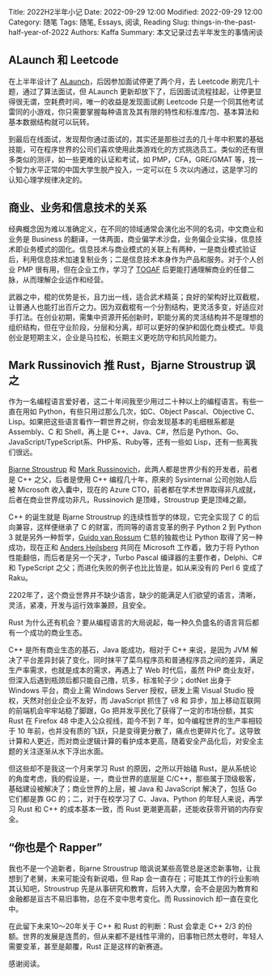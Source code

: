 Title: 2022H2半年小记
Date: 2022-09-29 12:00
Modified: 2022-09-29 12:00
Category: 随笔
Tags: 随笔, Essays, 阅读, Reading
Slug: things-in-the-past-half-year-of-2022
Authors: Kaffa
Summary: 本文记录过去半年发生的事情闲谈

## ALaunch 和 Leetcode

在上半年设计了 [ALaunch][1]，后因参加面试停更了两个月，去 Leetcode 刷完几十题，通过了算法面试，但 ALaunch 更新却放下了，后因面试流程挂起，让停更显得很无谓，空耗费时间，唯一的收益是发现面试刷 Leetcode 只是一个同其他考试雷同的小游戏，你只需要掌握每种语言及其有限的特性和标准库/包、基本算法和基本数据结构就可以玩转。

到最后在线面试，发现帮你通过面试的，其实还是那些过去的几十年中积累的基础技能，可在程序世界的公司们喜欢使用此类游戏化的方式挑选员工。类似的还有很多类似的测评，如一些更难的认证和考试，如 PMP，CFA，GRE/GMAT 等，找一个智力水平正常的中国大学生脱产投入，一定可以在 5 次以内通过，这是学习的认知心理学规律决定的。


## 商业、业务和信息技术的关系

经典概念因为难以准确定义，在不同的领域通常会演化出不同的名词，中文商业和业务是 Business 的翻译，一体两面，商业偏学术沙盘，业务偏企业实操，信息技术即业务模式的固化。信息技术与商业模式的关联上有两种，一是商业模式验证后，利用信息技术加速复制业务；二是信息技术本身作为产品和服务。对于个人创业 PMP 很有用，但在企业工作，学习了 [TOGAF][7] 后更能打通理解商业的任督二脉，从而理解企业运作和经营。

武器之中，棍的优势是长，且力出一线，适合武术精英；良好的架构好比双截棍，让普通人也能打出百斤之力。因为双截棍有一个分割结构，更灵活多变，好适应对手打法。在创业初期，需集中资源开拓创新时，职能分离的灵活结构并不是理想的组织结构，但在守业阶段，分层和分离，却可以更好的保护和固化商业模式。毕竟创业是短期主义，企业是马拉松，长期主义更吃防守和抗风险能力。


## Mark Russinovich 推 Rust，Bjarne Stroustrup 讽之

作为一名编程语言爱好者，这二十年间我至少用过二十种以上的编程语言。有些一直在用如 Python，有些只用过那么几次，如C、Object Pascal、Objective C、Lisp。如果把这些语言看作一颗世界之树，你会发现基本的毛细根系都是Assembly、C 和 Shell，再上是 C++、Java、C#，然后是 Python、Go、JavaScript/TypeScript系、PHP系、Ruby等，还有一些如 Lisp，还有一些离我们很远。

[Bjarne Stroustrup][2] 和 [Mark Russinovich][3]，此两人都是世界少有的开发者，前者是 C++ 之父，后者是使用 C++ 编程几十年，原来的 Sysinternal 公司创始人后被 Microsoft 收入囊中，现在的 Azure CTO，前者都在学术世界取得非凡成就，后者在商业世界成功非凡，Russinovich 是顶峰，Stroustrup 更是顶峰之巅。

C++ 的诞生就是 Bjarne Stroustrup 的连续性哲学的体现，它完全实现了 C 的后向兼容，这样便继承了 C 的财富，而同等的语言变革的例子 Python 2 到 Python 3 就是另外一种哲学，[Guido van Rossum][5] 仁慈的独裁也让 Python 取得了另一种成功，现在正和 [Anders Hejlsberg][6] 共同在 Microsoft 工作着，致力于将 Python 性能翻倍，而后者是另一个天才，Turbo Pascal 编译器的主要作者，Delphi、C# 和 TypeScript 之父；而进化失败的例子也比比皆是，如从来没有的 Perl 6 变成了 Raku。

2202年了，这个商业世界并不缺少语言，缺少的能满足人们欲望的语言，清晰，灵活，紧凑，开发与运行效率兼顾，且安全。

Rust 为什么还有机会？要从编程语言的大局说起，每一种久负盛名的语言背后都有一个成功的商业生态。

C++ 是所有商业生态的基石，Java 能成功，相对于 C++ 来说，是因为 JVM 解决了平台差异封装了变化，同时抹平了菜鸟程序员和普通程序员之间的差异，满足生产率需求，也就是成本的需求，再遇上了 Web 时代后，虽然 PHP 商业友好，但深入后遇到瓶颈后都只能自己撸，坑多，标准轮子少；dotNet 出身于 Windows 平台，商业上需 Windows Server 授权，研发上需 Visual Studio 授权，天然对创业企业不友好，而 JavaScript 抓住了 v8 和 异步，加上移动互联网的前端机会牢牢站稳了脚跟，Go 把并发平民化了获得了一定的市场份额，其实 Rust 在 Firefox 48 中走入公众视线，距今不到 7 年，如今编程世界的生产率相较于 10 年前，也并没有质的飞跃，只是变得更分散了，痛点也更碎片化了。这导致计算和人更近，而对商业逻辑计算的看护成本更高，随着安全产品化后，对安全主题的关注逐渐从水下浮出水面。

但这些却不是我这一个月来学习 Rust 的原因，之所以开始磕 Rust，是从系统论的角度考虑，我的假设是，一，商业世界的底层是 C/C++，那些属于顶级极客，基础建设被解决了；商业世界的上层，被 Java 和 JavaScript 解决了，包括 Go 它们都是靠 GC 的；二，对于在校学习了 C、Java、Python 的年轻人来说，再学习 Rust 和 C++ 的成本基本一致，而 Rust 更潮更高薪，还能收获零开销的内存安全。

## “你也是个 Rapper”

我也不是一个追新者，Bjarne Stroustrup 暗讽说某些高管总是迷恋新事物，让我想到了老舅，未来可能没有新说唱，但 Rap 会一直存在；可能其工作的行业影响其认知吧，Stroustrup 先是从事研究和教育，后转入大摩，会不会是因为教育和金融都是亘古不易旧事物，总在不变中思考变化。而 Russinovich 却一直在变化中。

在此留下未来10～20年关于 C++ 和 Rust 的判断：Rust 会拿走 C++ 2/3 的份额。世界的发展是连贯的，但从来都不是线性平滑的，旧事物已然太卷时，年轻人需要变革，甚至是颠覆，Rust 正是这样的新赛道。

感谢阅读。


[1]: https://kaffa.im/alaunch-your-first-productivity-software.html
[2]: https://www.stroustrup.com/
[3]: http://www.markrussinovich.com/
[4]: https://brendaneich.com/
[5]: https://gvanrossum.github.io/
[6]: https://github.com/ahejlsberg
[7]: https://www.opengroup.org/togaf

